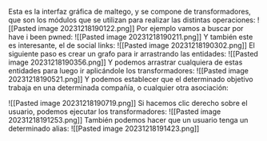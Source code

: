 Esta es la interfaz gráfica de maltego, y se compone de transformadores, que son los módulos que se utilizan para realizar las distintas operaciones:
![[Pasted image 20231218190122.png]]
Por ejemplo vamos a buscar por have i been pwned:
![[Pasted image 20231218190211.png]]
Y también este es interesante, el de social links:
![[Pasted image 20231218190302.png]]
El siguiente paso es crear un grafo para ir arrastrando las entidades:
![[Pasted image 20231218190356.png]]
Y podemos arrastrar cualquiera de estas entidades para luego ir aplicándole los transformadores:
![[Pasted image 20231218190521.png]]
Y podemos establecer que el determinado objetivo trabaja en una determinada compañía, o cualquier otra asociación:

![[Pasted image 20231218190719.png]]
Si hacemos clic derecho sobre el usuario, podemos ejecutar los transformadores:
![[Pasted image 20231218191253.png]]
También podemos hacer que un usuario tenga un determinado alias:
![[Pasted image 20231218191423.png]]

